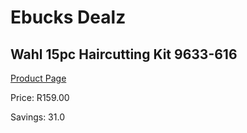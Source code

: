 
# Ebucks Dealz
## Wahl 15pc Haircutting Kit 9633-616
[Product Page](https://www.ebucks.com/web/shop/productSelected.do?prodId=1191184350&catId=1186081080)

Price: R159.00

Savings: 31.0


	